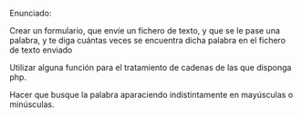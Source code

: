 Enunciado:

Crear un formulario, que envíe un fichero de texto, y que se le pase una palabra,
y te diga cuántas veces se encuentra dicha palabra en el fichero de texto enviado



Utilizar alguna función para el tratamiento de cadenas de las que disponga php.

Hacer que busque la palabra aparaciendo indistintamente en mayúsculas o minúsculas.
